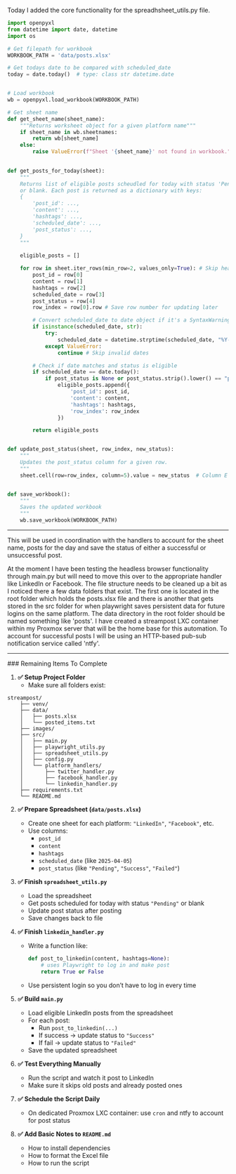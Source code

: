 Today I added the core functionality for the spreadhsheet_utils.py file. 

```python
import openpyxl
from datetime import date, datetime
import os

# Get filepath for workbook
WORKBOOK_PATH = 'data/posts.xlsx'

# Get todays date to be compared with scheduled_date
today = date.today()  # type: class str datetime.date


# Load workbook
wb = openpyxl.load_workbook(WORKBOOK_PATH)

# Get sheet name
def get_sheet_name(sheet_name):
    """Returns worksheet object for a given platform name"""
    if sheet_name in wb.sheetnames:
        return wb[sheet_name]
    else:
        raise ValueError(f"Sheet '{sheet_name}' not found in workbook.")
        

def get_posts_for_today(sheet):
    """
    Returns list of eligible posts scheudled for today with status 'Pending'
    or blank. Each post is returned as a dictionary with keys:
    {
        'post_id': ...,
        'content': ...,
        'hashtags': ...,
        'scheduled_date': ...,
        'post_status': ...,
    }
    """
    
    eligible_posts = []

    for row in sheet.iter_rows(min_row=2, values_only=True): # Skip header
        post_id = row[0]
        content = row[1]
        hashtags = row[2]
        scheduled_date = row[3]
        post_status = row[4]
        row_index = row[0].row # Save row number for updating later

        # Convert scheduled_date to date object if it's a SyntaxWarning
        if isinstance(scheduled_date, str):
            try:
                scheduled_date = datetime.strptime(scheduled_date, "%Y-%m-%d").date()
            except ValueError:
                continue # Skip invalid dates

        # Check if date matches and status is eligible
        if scheduled_date == date.today():
            if post_status is None or post_status.strip().lower() == "pending":
                eligible_posts.append({
                    'post_id': post_id,
                    'content': content,
                    'hashtags': hashtags,
                    'row_index': row_index
                })

        return eligible_posts


def update_post_status(sheet, row_index, new_status):
    """
    Updates the post_status column for a given row.
    """
    sheet.cell(row=row_index, column=5).value = new_status  # Column E = index 5


def save_workbook():
    """
    Saves the updated workbook
    """
    wb.save_workbook(WORKBOOK_PATH)
```

<hr>

This will be used in coordination with the handlers to account for the sheet name, posts for the day and save the status of either a successful or unsuccessful post.

At the moment I have been testing the headless browser functionality through main.py but will need to move this over to the appropriate handler like LinkedIn or Facebook. The file structure needs to be cleaned up a bit as I noticed there a few data folders that exist. The first one is located in the root folder which holds the posts.xlsx file and there is another that gets stored in the src folder for when playwright saves persistent data for future logins on the same platform.  The data directory in the root folder should be named something like 'posts'. I have created a streampost LXC container within my Proxmox server that will be the home base for this automation. To account for successful posts I will be using an HTTP-based pub-sub notification service called 'ntfy'. 

<hr>
### Remaining Items To Complete

1. **✅ Setup Project Folder**
   - Make sure all folders exist:
```
streampost/
    ├── venv/
    ├── data/
    │   ├── posts.xlsx
    │   └── posted_items.txt
    ├── images/
    ├── src/
    │   ├── main.py
    │   ├── playwright_utils.py
    │   ├── spreadsheet_utils.py
    │   ├── config.py
    │   └── platform_handlers/
    │       ├── twitter_handler.py
    │       ├── facebook_handler.py
    │       └── linkedin_handler.py
    ├── requirements.txt
    └── README.md
```

2. **✅ Prepare Spreadsheet (`data/posts.xlsx`)**
   - Create one sheet for each platform: `"LinkedIn"`, `"Facebook"`, etc.
   - Use columns:
     - `post_id`
     - `content`
     - `hashtags`
     - `scheduled_date` (like `2025-04-05`)
     - `post_status` (like `"Pending"`, `"Success"`, `"Failed"`)

3. **✅ Finish `spreadsheet_utils.py`**
   - Load the spreadsheet
   - Get posts scheduled for today with status `"Pending"` or blank
   - Update post status after posting
   - Save changes back to file

4. **✅ Finish `linkedin_handler.py`**
   - Write a function like:
     ```python
     def post_to_linkedin(content, hashtags=None):
         # uses Playwright to log in and make post
         return True or False
     ```
   - Use persistent login so you don’t have to log in every time

5. **✅ Build `main.py`**
   - Load eligible LinkedIn posts from the spreadsheet
   - For each post:
     - Run `post_to_linkedin(...)`
     - If success → update status to `"Success"`
     - If fail → update status to `"Failed"`
   - Save the updated spreadsheet

6. **✅ Test Everything Manually**
   - Run the script and watch it post to LinkedIn
   - Make sure it skips old posts and already posted ones

7. **✅ Schedule the Script Daily**
   - On dedicated Proxmox LXC container: use `cron` and ntfy to account for post status

8. **✅ Add Basic Notes to `README.md`**
   - How to install dependencies
   - How to format the Excel file
   - How to run the script
